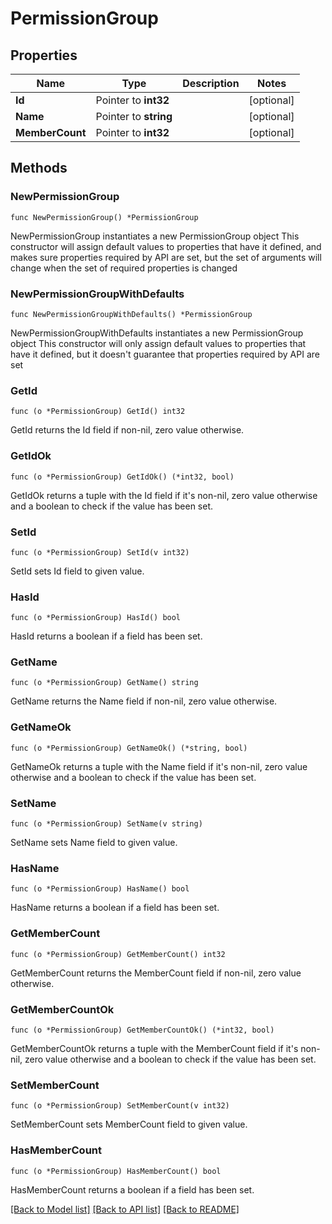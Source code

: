 # PermissionGroup

## Properties

Name | Type | Description | Notes
------------ | ------------- | ------------- | -------------
**Id** | Pointer to **int32** |  | [optional] 
**Name** | Pointer to **string** |  | [optional] 
**MemberCount** | Pointer to **int32** |  | [optional] 

## Methods

### NewPermissionGroup

`func NewPermissionGroup() *PermissionGroup`

NewPermissionGroup instantiates a new PermissionGroup object
This constructor will assign default values to properties that have it defined,
and makes sure properties required by API are set, but the set of arguments
will change when the set of required properties is changed

### NewPermissionGroupWithDefaults

`func NewPermissionGroupWithDefaults() *PermissionGroup`

NewPermissionGroupWithDefaults instantiates a new PermissionGroup object
This constructor will only assign default values to properties that have it defined,
but it doesn't guarantee that properties required by API are set

### GetId

`func (o *PermissionGroup) GetId() int32`

GetId returns the Id field if non-nil, zero value otherwise.

### GetIdOk

`func (o *PermissionGroup) GetIdOk() (*int32, bool)`

GetIdOk returns a tuple with the Id field if it's non-nil, zero value otherwise
and a boolean to check if the value has been set.

### SetId

`func (o *PermissionGroup) SetId(v int32)`

SetId sets Id field to given value.

### HasId

`func (o *PermissionGroup) HasId() bool`

HasId returns a boolean if a field has been set.

### GetName

`func (o *PermissionGroup) GetName() string`

GetName returns the Name field if non-nil, zero value otherwise.

### GetNameOk

`func (o *PermissionGroup) GetNameOk() (*string, bool)`

GetNameOk returns a tuple with the Name field if it's non-nil, zero value otherwise
and a boolean to check if the value has been set.

### SetName

`func (o *PermissionGroup) SetName(v string)`

SetName sets Name field to given value.

### HasName

`func (o *PermissionGroup) HasName() bool`

HasName returns a boolean if a field has been set.

### GetMemberCount

`func (o *PermissionGroup) GetMemberCount() int32`

GetMemberCount returns the MemberCount field if non-nil, zero value otherwise.

### GetMemberCountOk

`func (o *PermissionGroup) GetMemberCountOk() (*int32, bool)`

GetMemberCountOk returns a tuple with the MemberCount field if it's non-nil, zero value otherwise
and a boolean to check if the value has been set.

### SetMemberCount

`func (o *PermissionGroup) SetMemberCount(v int32)`

SetMemberCount sets MemberCount field to given value.

### HasMemberCount

`func (o *PermissionGroup) HasMemberCount() bool`

HasMemberCount returns a boolean if a field has been set.


[[Back to Model list]](../README.md#documentation-for-models) [[Back to API list]](../README.md#documentation-for-api-endpoints) [[Back to README]](../README.md)


